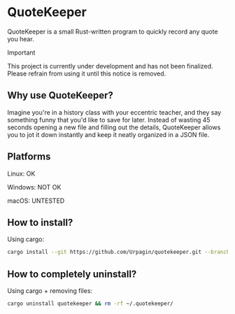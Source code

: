 # QuoteKeeper

QuoteKeeper is a small Rust-written program to quickly record any quote you hear.

> [!IMPORTANT]
> This project is currently under development and has not been finalized. Please refrain from using it until this notice is removed.

## Why use QuoteKeeper?

Imagine you're in a history class with your eccentric teacher, and they say something funny that you'd like to save for later. Instead of wasting 45 seconds opening a new file and filling out the details, QuoteKeeper allows you to jot it down instantly and keep it neatly organized in a JSON file.

## Platforms

Linux: OK

Windows: NOT OK

macOS: UNTESTED

## How to install?

Using cargo:
```bash
cargo install --git https://github.com/Urpagin/quotekeeper.git --branch master
```

## How to completely uninstall?

Using cargo + removing files:

```bash
cargo uninstall quotekeeper && rm -rf ~/.quotekeeper/
```
